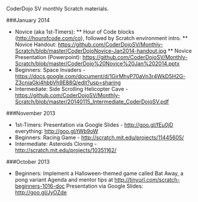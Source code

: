 CoderDojo SV monthly Scratch materials.


###January 2014
* Novice (aka 1st-Timers): 
** Hour of Code blocks (http://hourofcode.com/co), followed by Scratch environment intro. 
** Novice Handout: https://github.com/CoderDojoSV/Monthly-Scratch/blob/master/CoderDojoNovice-Jan2014-handout.jpg
** Novice Presentation (Powerpoint): https://github.com/CoderDojoSV/Monthly-Scratch/blob/master/CoderDojo%20Novice%20Jan%202014.pptx
* Beginners: Space Invaders - https://docs.google.com/document/d/1GirMhyP70aVn3r4WkD5H2G-Z3cniaGki4hbbVh9E88Q/edit?usp=sharing
* Intermediate: Side Scrolling Helicopter Cave - https://github.com/CoderDojoSV/Monthly-Scratch/blob/master/20140115_Intermediate_CoderDojoSV.pdf

###November 2013
* 1st-Timers: Presentation via Google Slides - http://goo.gl/fEu0jD  everything: http://goo.gl/tWb9oW
* Beginners: Racing Game - http://scratch.mit.edu/projects/11445605/
* Intermediate: Asteroids Cloning - http://scratch.mit.edu/projects/10351162/

###October 2013
* Beginners: Implement a Halloween-themed game called Bat Away, a pong variant
Agenda and mentor tips at  http://tinyurl.com/scratch-beginners-1016-doc
Presentation via Google Slides: http://goo.gl/JyOZde
